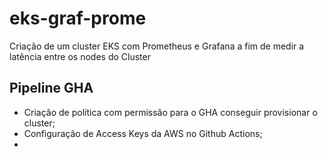 # eks-graf-prome
Criação de um cluster EKS com Prometheus e Grafana a fim de medir a latência entre os nodes do Cluster

## Pipeline GHA
 - Criação de política com permissão para o GHA conseguir provisionar o cluster;
 - Configuração de Access Keys da AWS no Github Actions;
 - 

